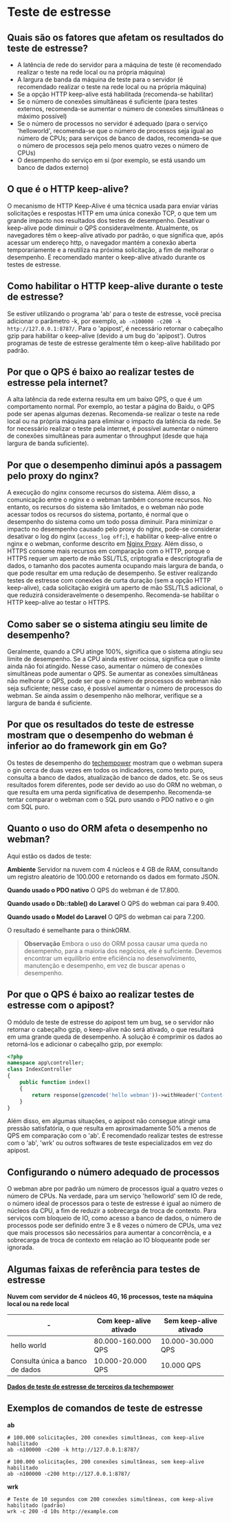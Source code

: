 # Teste de estresse

## Quais são os fatores que afetam os resultados do teste de estresse?
* A latência de rede do servidor para a máquina de teste (é recomendado realizar o teste na rede local ou na própria máquina)
* A largura de banda da máquina de teste para o servidor (é recomendado realizar o teste na rede local ou na própria máquina)
* Se a opção HTTP keep-alive está habilitada (recomenda-se habilitar)
* Se o número de conexões simultâneas é suficiente (para testes externos, recomenda-se aumentar o número de conexões simultâneas o máximo possível)
* Se o número de processos no servidor é adequado (para o serviço 'helloworld', recomenda-se que o número de processos seja igual ao número de CPUs; para serviços de banco de dados, recomenda-se que o número de processos seja pelo menos quatro vezes o número de CPUs)
* O desempenho do serviço em si (por exemplo, se está usando um banco de dados externo)

## O que é o HTTP keep-alive?
O mecanismo de HTTP Keep-Alive é uma técnica usada para enviar várias solicitações e respostas HTTP em uma única conexão TCP, o que tem um grande impacto nos resultados dos testes de desempenho. Desativar o keep-alive pode diminuir o QPS consideravelmente.
Atualmente, os navegadores têm o keep-alive ativado por padrão, o que significa que, após acessar um endereço http, o navegador mantém a conexão aberta temporariamente e a reutiliza na próxima solicitação, a fim de melhorar o desempenho.
É recomendado manter o keep-alive ativado durante os testes de estresse.

## Como habilitar o HTTP keep-alive durante o teste de estresse?
Se estiver utilizando o programa 'ab' para o teste de estresse, você precisa adicionar o parâmetro -k, por exemplo, `ab -n100000 -c200 -k http://127.0.0.1:8787/`.
Para o 'apipost', é necessário retornar o cabeçalho gzip para habilitar o keep-alive (devido a um bug do 'apipost'). 
Outros programas de teste de estresse geralmente têm o keep-alive habilitado por padrão.

## Por que o QPS é baixo ao realizar testes de estresse pela internet?
A alta latência da rede externa resulta em um baixo QPS, o que é um comportamento normal. Por exemplo, ao testar a página do Baidu, o QPS pode ser apenas algumas dezenas.
Recomenda-se realizar o teste na rede local ou na própria máquina para eliminar o impacto da latência da rede. Se for necessário realizar o teste pela internet, é possível aumentar o número de conexões simultâneas para aumentar o throughput (desde que haja largura de banda suficiente).

## Por que o desempenho diminui após a passagem pelo proxy do nginx?
A execução do nginx consome recursos do sistema. Além disso, a comunicação entre o nginx e o webman também consome recursos. 
No entanto, os recursos do sistema são limitados, e o webman não pode acessar todos os recursos do sistema, portanto, é normal que o desempenho do sistema como um todo possa diminuir.
Para minimizar o impacto no desempenho causado pelo proxy do nginx, pode-se considerar desativar o log do nginx (`access_log off;`), e habilitar o keep-alive entre o nginx e o webman, conforme descrito em [Nginx Proxy](nginx-proxy.md).
Além disso, o HTTPS consome mais recursos em comparação com o HTTP, porque o HTTPS requer um aperto de mão SSL/TLS, criptografia e descriptografia de dados, o tamanho dos pacotes aumenta ocupando mais largura de banda, o que pode resultar em uma redução de desempenho. Se estiver realizando testes de estresse com conexões de curta duração (sem a opção HTTP keep-alive), cada solicitação exigirá um aperto de mão SSL/TLS adicional, o que reduzirá consideravelmente o desempenho. Recomenda-se habilitar o HTTP keep-alive ao testar o HTTPS.

## Como saber se o sistema atingiu seu limite de desempenho?
Geralmente, quando a CPU atinge 100%, significa que o sistema atingiu seu limite de desempenho. Se a CPU ainda estiver ociosa, significa que o limite ainda não foi atingido. Nesse caso, aumentar o número de conexões simultâneas pode aumentar o QPS. Se aumentar as conexões simultâneas não melhorar o QPS, pode ser que o número de processos do webman não seja suficiente; nesse caso, é possível aumentar o número de processos do webman. Se ainda assim o desempenho não melhorar, verifique se a largura de banda é suficiente.

## Por que os resultados do teste de estresse mostram que o desempenho do webman é inferior ao do framework gin em Go?
Os testes de desempenho do [techempower](https://www.techempower.com/benchmarks/#section=data-r21&hw=ph&test=db&l=zijnjz-6bj&a=2&f=1ekg-cbcw-2t4w-27wr68-pc0-iv9slc-0-1ekgw-39g-kxs00-o0zk-5jsetl-2x8doc-2) mostram que o webman supera o gin cerca de duas vezes em todos os indicadores, como texto puro, consulta a banco de dados, atualização de banco de dados, etc. Se os seus resultados forem diferentes, pode ser devido ao uso do ORM no webman, o que resulta em uma perda significativa de desempenho. Recomenda-se tentar comparar o webman com o SQL puro usando o PDO nativo e o gin com SQL puro.

## Quanto o uso do ORM afeta o desempenho no webman?
Aqui estão os dados de teste:

**Ambiente**
Servidor na nuvem com 4 núcleos e 4 GB de RAM, consultando um registro aleatório de 100.000 e retornando os dados em formato JSON.

**Quando usado o PDO nativo**
O QPS do webman é de 17.800.

**Quando usado o Db::table() do Laravel**
O QPS do webman cai para 9.400.

**Quando usado o Model do Laravel**
O QPS do webman cai para 7.200.

O resultado é semelhante para o thinkORM. 

> **Observação**
> Embora o uso do ORM possa causar uma queda no desempenho, para a maioria dos negócios, ele é suficiente. Devemos encontrar um equilíbrio entre eficiência no desenvolvimento, manutenção e desempenho, em vez de buscar apenas o desempenho.

## Por que o QPS é baixo ao realizar testes de estresse com o apipost?
O módulo de teste de estresse do apipost tem um bug, se o servidor não retornar o cabeçalho gzip, o keep-alive não será ativado, o que resultará em uma grande queda de desempenho. A solução é comprimir os dados ao retorná-los e adicionar o cabeçalho gzip, por exemplo:
```php
<?php
namespace app\controller;
class IndexController
{
    public function index()
    {
        return response(gzencode('hello webman'))->withHeader('Content-Encoding', 'gzip');
    }
}
```  
Além disso, em algumas situações, o apipost não consegue atingir uma pressão satisfatória, o que resulta em aproximadamente 50% a menos de QPS em comparação com o 'ab'.  É recomendado realizar testes de estresse com o 'ab', 'wrk' ou outros softwares de teste especializados em vez do apipost.

## Configurando o número adequado de processos
O webman abre por padrão um número de processos igual a quatro vezes o número de CPUs. Na verdade, para um serviço 'helloworld' sem IO de rede, o número ideal de processos para o teste de estresse é igual ao número de núcleos da CPU, a fim de reduzir a sobrecarga de troca de contexto.
Para serviços com bloqueio de IO, como acesso a banco de dados, o número de processos pode ser definido entre 3 e 8 vezes o número de CPUs, uma vez que mais processos são necessários para aumentar a concorrência, e a sobrecarga de troca de contexto em relação ao IO bloqueante pode ser ignorada.

## Algumas faixas de referência para testes de estresse

**Nuvem com servidor de 4 núcleos 4G, 16 processos, teste na máquina local ou na rede local**

| - | Com keep-alive ativado | Sem keep-alive ativado |
|--|-----|-----|
| hello world | 80.000-160.000 QPS | 10.000-30.000 QPS |
| Consulta única a banco de dados | 10.000-20.000 QPS | 10.000 QPS |

[**Dados de teste de estresse de terceiros da techempower**](https://www.techempower.com/benchmarks/#section=data-r21&l=zik073-6bj&test=db)

## Exemplos de comandos de teste de estresse

**ab**
```plaintext
# 100.000 solicitações, 200 conexões simultâneas, com keep-alive habilitado
ab -n100000 -c200 -k http://127.0.0.1:8787/

# 100.000 solicitações, 200 conexões simultâneas, sem keep-alive habilitado
ab -n100000 -c200 http://127.0.0.1:8787/
```

**wrk**
```plaintext
# Teste de 10 segundos com 200 conexões simultâneas, com keep-alive habilitado (padrão)
wrk -c 200 -d 10s http://example.com
```
